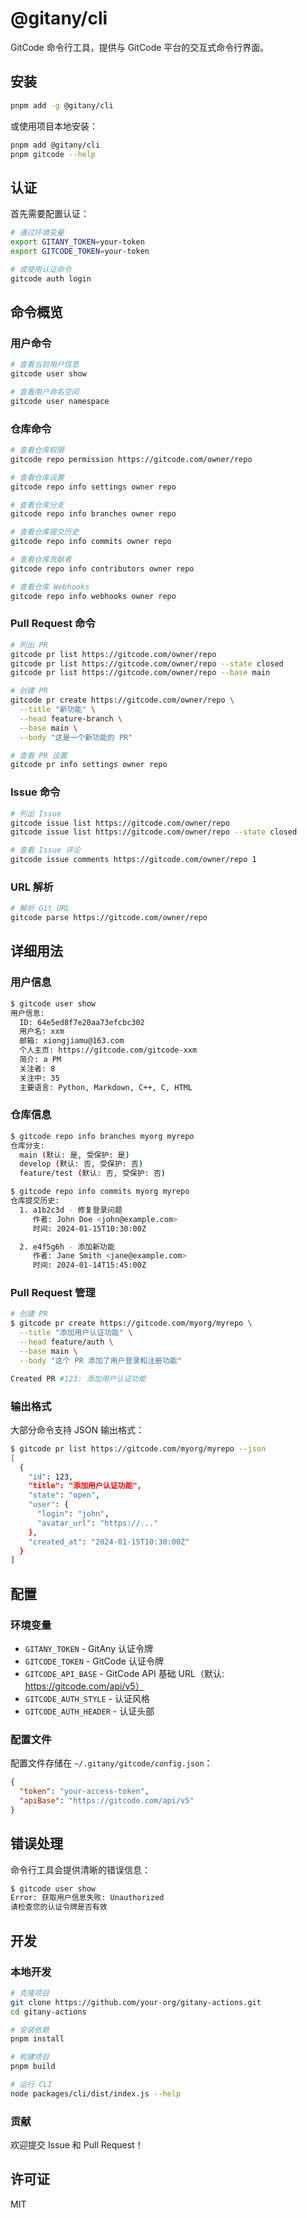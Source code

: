 # @gitany/cli

GitCode 命令行工具，提供与 GitCode 平台的交互式命令行界面。

## 安装

```bash
pnpm add -g @gitany/cli
```

或使用项目本地安装：

```bash
pnpm add @gitany/cli
pnpm gitcode --help
```

## 认证

首先需要配置认证：

```bash
# 通过环境变量
export GITANY_TOKEN=your-token
export GITCODE_TOKEN=your-token

# 或使用认证命令
gitcode auth login
```

## 命令概览

### 用户命令

```bash
# 查看当前用户信息
gitcode user show

# 查看用户命名空间
gitcode user namespace
```

### 仓库命令

```bash
# 查看仓库权限
gitcode repo permission https://gitcode.com/owner/repo

# 查看仓库设置
gitcode repo info settings owner repo

# 查看仓库分支
gitcode repo info branches owner repo

# 查看仓库提交历史
gitcode repo info commits owner repo

# 查看仓库贡献者
gitcode repo info contributors owner repo

# 查看仓库 Webhooks
gitcode repo info webhooks owner repo
```

### Pull Request 命令

```bash
# 列出 PR
gitcode pr list https://gitcode.com/owner/repo
gitcode pr list https://gitcode.com/owner/repo --state closed
gitcode pr list https://gitcode.com/owner/repo --base main

# 创建 PR
gitcode pr create https://gitcode.com/owner/repo \
  --title "新功能" \
  --head feature-branch \
  --base main \
  --body "这是一个新功能的 PR"

# 查看 PR 设置
gitcode pr info settings owner repo
```

### Issue 命令

```bash
# 列出 Issue
gitcode issue list https://gitcode.com/owner/repo
gitcode issue list https://gitcode.com/owner/repo --state closed

# 查看 Issue 评论
gitcode issue comments https://gitcode.com/owner/repo 1
```

### URL 解析

```bash
# 解析 Git URL
gitcode parse https://gitcode.com/owner/repo
```

## 详细用法

### 用户信息

```bash
$ gitcode user show
用户信息:
  ID: 64e5ed8f7e20aa73efcbc302
  用户名: xxm
  邮箱: xiongjiamu@163.com
  个人主页: https://gitcode.com/gitcode-xxm
  简介: a PM
  关注者: 8
  关注中: 35
  主要语言: Python, Markdown, C++, C, HTML
```

### 仓库信息

```bash
$ gitcode repo info branches myorg myrepo
仓库分支:
  main (默认: 是, 受保护: 是)
  develop (默认: 否, 受保护: 否)
  feature/test (默认: 否, 受保护: 否)
```

```bash
$ gitcode repo info commits myorg myrepo
仓库提交历史:
  1. a1b2c3d - 修复登录问题
     作者: John Doe <john@example.com>
     时间: 2024-01-15T10:30:00Z

  2. e4f5g6h - 添加新功能
     作者: Jane Smith <jane@example.com>
     时间: 2024-01-14T15:45:00Z
```

### Pull Request 管理

```bash
# 创建 PR
$ gitcode pr create https://gitcode.com/myorg/myrepo \
  --title "添加用户认证功能" \
  --head feature/auth \
  --base main \
  --body "这个 PR 添加了用户登录和注册功能"

Created PR #123: 添加用户认证功能
```

### 输出格式

大部分命令支持 JSON 输出格式：

```bash
$ gitcode pr list https://gitcode.com/myorg/myrepo --json
[
  {
    "id": 123,
    "title": "添加用户认证功能",
    "state": "open",
    "user": {
      "login": "john",
      "avatar_url": "https://..."
    },
    "created_at": "2024-01-15T10:30:00Z"
  }
]
```

## 配置

### 环境变量

- `GITANY_TOKEN` - GitAny 认证令牌
- `GITCODE_TOKEN` - GitCode 认证令牌
- `GITCODE_API_BASE` - GitCode API 基础 URL（默认: https://gitcode.com/api/v5）
- `GITCODE_AUTH_STYLE` - 认证风格
- `GITCODE_AUTH_HEADER` - 认证头部

### 配置文件

配置文件存储在 `~/.gitany/gitcode/config.json`：

```json
{
  "token": "your-access-token",
  "apiBase": "https://gitcode.com/api/v5"
}
```

## 错误处理

命令行工具会提供清晰的错误信息：

```bash
$ gitcode user show
Error: 获取用户信息失败: Unauthorized
请检查您的认证令牌是否有效
```

## 开发

### 本地开发

```bash
# 克隆项目
git clone https://github.com/your-org/gitany-actions.git
cd gitany-actions

# 安装依赖
pnpm install

# 构建项目
pnpm build

# 运行 CLI
node packages/cli/dist/index.js --help
```

### 贡献

欢迎提交 Issue 和 Pull Request！

## 许可证

MIT